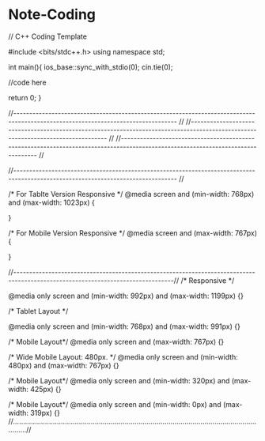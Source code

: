 # Note-Coding

// C++ Coding Template

#include <bits/stdc++.h>
using namespace std;

int main(){
ios_base::sync_with_stdio(0);
cin.tie(0);

//code here

return 0;
}


//--------------------------------------------------------------------------------------------------------------------------------- //
//--------------------------------------------------------------------------------------------------------------------------------- //
//--------------------------------------------------------------------------------------------------------------------------------- //


//--------------------------------------------------------------------------------------------------------------------------------- //

/* For Tablte Version Responsive */
@media screen and (min-width: 768px) and (max-width: 1023px) {

}

/* For Mobile Version Responsive */
@media screen and (max-width: 767px) {


}



//--------------------------------------------------------------------------------------------------------------------------------//
/* Responsive */

@media only screen and (min-width: 992px) and (max-width: 1199px) {}

/* Tablet Layout */

@media only screen and (min-width: 768px) and (max-width: 991px) {}

/* Mobile Layout*/
@media only screen and (max-width: 767px) {}

/* Wide Mobile Layout: 480px. */
@media only screen and (min-width: 480px) and (max-width: 767px) {}

/* Mobile Layout*/
@media only screen and (min-width: 320px) and (max-width: 425px) {}

/* Mobile Layout*/
@media only screen and (min-width: 0px) and (max-width: 319px) {}
//...................................................................................................................................//
